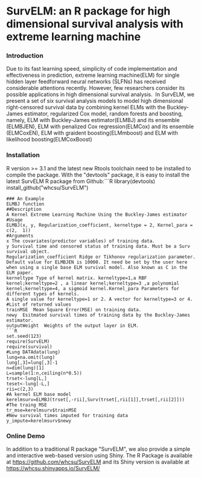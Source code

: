 # SurvELM: an R package for high dimensional survival analysis with extreme learning machine
### Introduction
Due to its fast learning speed, simplicity of code implementation and effectiveness in prediction, extreme learning machine(ELM) for single hidden layer feedforward neural networks (SLFNs) has received considerable attentions recently. However, few researchers consider its possible applications in high dimensional survival analysis.  In SurvELM, we present a set of six survival analysis models to model high dimensional right-censored survival data by combining kernel ELMs with the Buckley-James estimator, regularized Cox model, random forests and boosting, namely, ELM with Buckley-James estimator(ELMBJ) and its ensemble (ELMBJEN), ELM with penalized Cox regression(ELMCox) and its ensemble (ELMCoxEN), ELM with graident boosting(ELMmboost) and ELM with likelihood boosting(ELMCoxBoost)
### Installation 
R version >= 3.1 and the latest new Rtools toolchain need to be installed to compile the package. With the "devtools" package, it is easy to install the latest SurvELM R package from Github:```R
library(devtools)
install_github("whcsu/SurvELM")
```
### An Example
ELMBJ function
##Description
A Kernel Extreme Learning Machine Using the Buckley-James estimator
#Usage
ELMBJ(x, y, Regularization_coefficient, kerneltype = 2, Kernel_para = c(2,  1))
#Arguments
x The covariates(predictor variables) of training data.
y Survival time and censored status of training data. Must be a Surv survival object.
Regularization_coefficient Ridge or Tikhonov regularization parameter. Default value for ELMBJEN is 10000. It need be set by the user here when using a single base ELM survival model. Also known as C in the ELM paper.
kerneltype Type of kernel matrix. kerneltype=1,a RBF kernel;kerneltype=2 , a linear kernel;kerneltype=3 ,a polynomial kernel;kerneltype=4, a sigmoid kernel.Kernel_para Parameters for different types of kernels. 
A single value for kerneltype=1 or 2. A vector for kerneltype=3 or 4.
#List of returned values
trainMSE  Mean Square Error(MSE) on training data.
newy  Esitmated survival times of training data by the Buckley-James estimator.
outputWeight  Weights of the output layer in ELM.
```R
set.seed(123)
require(SurvELM)
require(survival)
#Lung DATAdata(lung)
lung=na.omit(lung)
lung[,3]=lung[,3]-1
n=dim(lung)[1]
L=sample(1:n,ceiling(n*0.5))
trset<-lung[L,]
teset<-lung[-L,]
rii=c(2,3)
#A kernel ELM base model
kerelmsurv=ELMBJ(trset[,-rii],Surv(trset[,rii[1]],trset[,rii[2]]))
#The traing MSE
tr_mse=kerelmsurv$trainMSE
#New survival times imputed for training data
y_impute=kerelmsurv$newy
```

### Online Demo
In addition to a traditional R package "SurvELM", we also provide a simple and interactive web-based version using Shiny. The R Package is available at https://github.com/whcsu/SurvELM and its Shiny version is available at 
https://whcsu.shinyapps.io/SurvELM/
